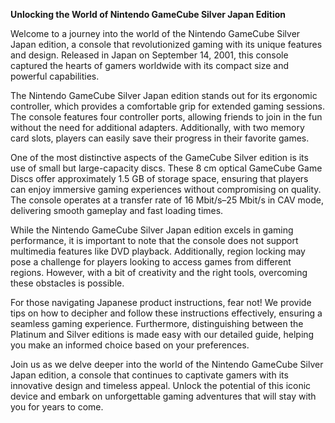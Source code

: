 **Unlocking the World of Nintendo GameCube Silver Japan Edition**

Welcome to a journey into the world of the Nintendo GameCube Silver Japan edition, a console that revolutionized gaming with its unique features and design. Released in Japan on September 14, 2001, this console captured the hearts of gamers worldwide with its compact size and powerful capabilities.

The Nintendo GameCube Silver Japan edition stands out for its ergonomic controller, which provides a comfortable grip for extended gaming sessions. The console features four controller ports, allowing friends to join in the fun without the need for additional adapters. Additionally, with two memory card slots, players can easily save their progress in their favorite games.

One of the most distinctive aspects of the GameCube Silver edition is its use of small but large-capacity discs. These 8 cm optical GameCube Game Discs offer approximately 1.5 GB of storage space, ensuring that players can enjoy immersive gaming experiences without compromising on quality. The console operates at a transfer rate of 16 Mbit/s–25 Mbit/s in CAV mode, delivering smooth gameplay and fast loading times.

While the Nintendo GameCube Silver Japan edition excels in gaming performance, it is important to note that the console does not support multimedia features like DVD playback. Additionally, region locking may pose a challenge for players looking to access games from different regions. However, with a bit of creativity and the right tools, overcoming these obstacles is possible.

For those navigating Japanese product instructions, fear not! We provide tips on how to decipher and follow these instructions effectively, ensuring a seamless gaming experience. Furthermore, distinguishing between the Platinum and Silver editions is made easy with our detailed guide, helping you make an informed choice based on your preferences.

Join us as we delve deeper into the world of the Nintendo GameCube Silver Japan edition, a console that continues to captivate gamers with its innovative design and timeless appeal. Unlock the potential of this iconic device and embark on unforgettable gaming adventures that will stay with you for years to come.